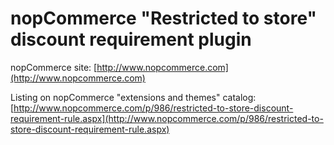 ﻿nopCommerce "Restricted to store" discount requirement plugin
===========

nopCommerce site: [http://www.nopcommerce.com](http://www.nopcommerce.com)

Listing on nopCommerce "extensions and themes" catalog: [http://www.nopcommerce.com/p/986/restricted-to-store-discount-requirement-rule.aspx](http://www.nopcommerce.com/p/986/restricted-to-store-discount-requirement-rule.aspx)
